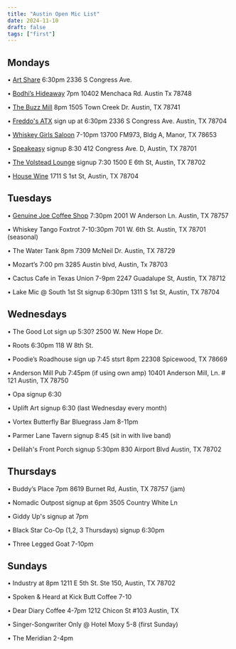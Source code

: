 ```yaml
---
title: "Austin Open Mic List"
date: 2024-11-10
draft: false
tags: ["first"]
---
```


## Mondays

• [Art Share](https://maps.app.goo.gl/Hj9tNA6PRa6HgMKPA) 6:30pm 2336 S Congress Ave.

• [Bodhi’s Hideaway](https://maps.app.goo.gl/gM15qEmZccX9VhCj6) 7pm 10402 Menchaca Rd. Austin Tx 78748

• [The Buzz Mill](https://maps.app.goo.gl/LH9x1y4gBhMQqnUMA) 8pm 1505 Town Creek Dr. Austin, TX 78741

• [Freddo's ATX](https://maps.app.goo.gl/MbWozeEiCFA96qbs7) sign up at 6:30pm 2336 S Congress Ave. Austin, TX 78704

• [Whiskey Girls Saloon](https://maps.app.goo.gl/585kWakMvxL62sT39) 7-10pm 13700 FM973, Bldg A, Manor, TX 78653

• [Speakeasy](https://maps.app.goo.gl/sMEyukpvkjtvg6xH6) signup 8:30 412 Congress Ave. D, Austin, TX 78701

• [The Volstead Lounge](https://maps.app.goo.gl/af8Rjprq2jboWXkK9) signup 7:30 1500 E 6th St, Austin, TX 78702

• [House Wine](https://maps.app.goo.gl/9sWVzHDxcWQ2MgYWA) 1711 S 1st St, Austin, TX 78704



## Tuesdays

• [Genuine Joe Coffee Shop](https://maps.app.goo.gl/2f3665iVXiFZsdMJ6) 7:30pm 2001 W Anderson Ln. Austin, TX 78757

• Whiskey Tango Foxtrot 7-10:30pm 701 W. 6th St. Austin, TX 78701 (seasonal) 

• The Water Tank 8pm 7309 McNeil Dr. Austin, TX 78729

• Mozart’s 7:00 pm 3285 Austin blvd, Austin, Tx 78703

• Cactus Cafe in Texas Union 7-9pm 2247 Guadalupe St, Austin, TX 78712

• Lake Mic @ South 1st St signup 6:30pm 1311 S 1st St, Austin, TX 78704



## Wednesdays

• The Good Lot sign up 5:30? 2500 W. New Hope Dr.

• Roots 6:30pm 118 W 8th St.

• Poodie’s Roadhouse sign up 7:45 stsrt 8pm 22308 Spicewood, TX 78669

• Anderson Mill Pub 7:45pm (if using own amp) 10401 Anderson Mill, Ln. # 121 Austin, TX 78750

• Opa signup 6:30

• Uplift Art signup 6:30 (last Wednesday every month)

• Vortex Butterfly Bar Bluegrass Jam 8-11pm

• Parmer Lane Tavern signup 8:45 (sit in with live band)

• Delilah's Front Porch signup 5:30pm 830 Airport Blvd Austin, TX 78702



## Thursdays

• Buddy’s Place 7pm 8619 Burnet Rd, Austin, TX 78757 (jam)

• Nomadic Outpost signup at 6pm 3505 Country White Ln

• Giddy Up's signup at 7pm

• Black Star Co-Op (1,2, 3 Thursdays) signup 6:30pm

• Three Legged Goat 7-10pm



## Sundays

• Industry at 8pm 1211 E 5th St. Ste 150, Austin, TX 78702

• Spoken & Heard at Kick Butt Coffee 7-10

• Dear Diary Coffee 4-7pm 1212 Chicon St #103 Austin, TX

• Singer-Songwriter Only @ Hotel Moxy 5-8 (first Sunday)

• The Meridian 2-4pm
